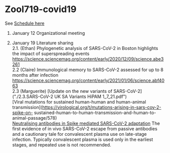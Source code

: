 # Zool719-covid19

See [Schedule here](https://docs.google.com/spreadsheets/d/1NJWmhJHhY_MuPiSu9Oii1-UA2HYzqlfMRqr88NlKtHs/edit#gid=0)

1. January 12 Organizational meeting

2. January 19 Literature sharing  
    2.1. (Ethan) Phylogenetic analysis of SARS-CoV-2 in Boston highlights the impact of superspreading events
https://science.sciencemag.org/content/early/2020/12/09/science.abe3261  
    2.2 (Claire) Immunological memory to SARS-CoV-2 assessed for up to 8 months after infection
https://science.sciencemag.org/content/early/2021/01/06/science.abf4063  
    2.3 (Marguerite) [Update on the new variants of SARS-CoV-2]("./2.3.SARS-CoV-2 UK SA Variants HiPAM 1_7_21.pdf")   
    [Viral mutations for sustained human-human and human-animal transmission](https://virological.org/t/mutations-arising-in-sars-cov-2-spike-on- sustained-human-to-human-transmission-and-human-to-animal-passage/578)  
    [Neutralising antibodies in Spike mediated SARS-CoV-2 adaptation](https://doi.org/10.1101/2020.12.05.20241927) The first evidence of in vivo SARS-CoV-2 escape from passive antibodies and a cautionary tale for convalescent plasma use on late-stage infection. Typically convalescent plasma is used only in the earliest stages, and repeated use is not recommended.   
    
